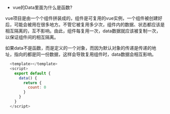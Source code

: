 - vue的Data里面为什么是函数?

vue项目是由一个个组件拼装成的，组件是可复用的vue实例，一个组件被创建好后，可能会被用在很多地方。不管它被复用多少次，组件内的数据、状态都应该是相互隔离的，互不影响。由此，组件每复用一次，data数据就应该被复制一次，以保证组件间的相互隔离。

如果data不是函数，而是定义的一个对象，而因为默认对象的传递是传递的地址，指向的都是同一份数据，这样会导致复用组件时，data数据会相互影响。

```js
  <template></template>
  <script>
    export default {
      data() {
        return {
          count: 0
        }
      }
    }
  </script>
```
